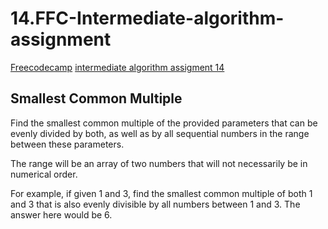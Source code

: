 # 14.FFC-Intermediate-algorithm-assignment

[Freecodecamp](https://www.freecodecamp.org/) [intermediate algorithm assigment 14](https://learn.freecodecamp.org/javascript-algorithms-and-data-structures/intermediate-algorithm-scripting/smallest-common-multiple/)

## Smallest Common Multiple

Find the smallest common multiple of the provided parameters that can be evenly divided by both, as well as by all sequential numbers in the range between these parameters.

The range will be an array of two numbers that will not necessarily be in numerical order.

For example, if given 1 and 3, find the smallest common multiple of both 1 and 3 that is also evenly divisible by all numbers between 1 and 3. The answer here would be 6.